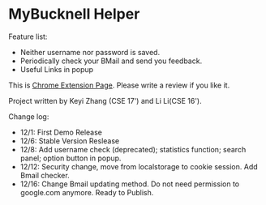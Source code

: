 # MyBucknell Helper

Feature list:

 * Neither username nor password is saved.
 * Periodically check your BMail and send you feedback.
 * Useful Links in popup



This is [Chrome Extension Page](https://chrome.google.com/webstore/detail/mybucknell-helper/jjijmdjhdbdlaocdeiecipnejbgppikh). Please write a review if you like it.


Project written by Keyi Zhang (CSE 17') and Li Li(CSE 16').

Change log:

 * 12/1: First Demo Release
 * 12/6: Stable Version Reslease
 * 12/8: Add username check (deprecated); statistics function; search panel; option button in popup.
 * 12/12: Security change, move from localstorage to cookie session. Add Bmail checker.
 * 12/16: Change Bmail updating method. Do not need permission to google.com anymore. Ready to Publish.
